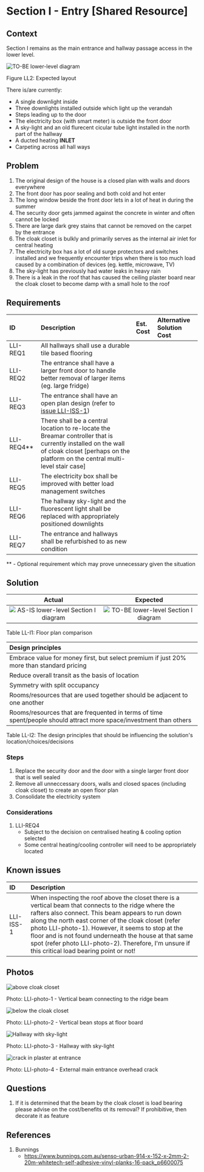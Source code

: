 # Section I - Entry [Shared Resource]

## Context

Section I remains as the main entrance and hallway passage access in the lower level.

![TO-BE lower-level diagram](Lower-Level-TO-BE-sections.svg)

Figure LL2: Expected layout

There is/are currently:
* A single downlight inside
* Three downlights installed outside which light up the verandah
* Steps leading up to the door
* The electricity box (with smart meter) is outside the front door
* A sky-light and an old flurecent cicular tube light installed in the north part of the hallway
* A ducted heating **INLET**
* Carpeting across all hall ways


## Problem

1. The original design of the house is a closed plan with walls and doors everywhere
2. The front door has poor sealing and both cold and hot enter
3. The long window beside the front door lets in a lot of heat in during the summer 
4. The security door gets jammed against the concrete in winter and often cannot be locked
5. There are large dark grey stains that cannot be removed on the carpet by the entrance
6. The cloak closet is bulkly and primarily serves as the internal air inlet for central heating
7. The electricity box has a lot of old surge protectors and switches installed and we frequently encounter trips when there is too much load caused by a combination of devices (eg. kettle, microwave, TV)
8. The sky-light has previously had water leaks in heavy rain
9. There is a leak in the roof that has caused the ceiling plaster board near the cloak closet to become damp with a small hole to the roof


## Requirements

|ID|Description|Est. Cost|Alternative Solution Cost|
|:---|:---|:---|:---|
|LLI-REQ1|All hallways shall use a durable tile based flooring|||
|LLI-REQ2|The entrance shall have a larger front door to handle better removal of larger items (eg. large fridge)|||
|LLI-REQ3|The entrance shall have an open plan design (refer to [issue LLI-ISS-1](#Known-Issues))|||
|LLI-REQ4**|There shall be a central location to re-locate the Breamar controller that is currently installed on the wall of cloak closet [perhaps on the platform on the central multi-level stair case]|||
|LLI-REQ5|The electricity box shall be improved with better load management switches|||
|LLI-REQ6|The hallway sky-light and the fluorescent light shall be replaced with appropriately positioned downlights|||
|LLI-REQ7|The entrance and hallways shall be refurbished to as new condition|||

** - Optional requirement which may prove unnecessary given the situation


## Solution

|Actual|Expected|
|:---:|:---:|
|![AS-IS lower-level Section I diagram](Lower-Level-AS-IS-section-I.svg)|![TO-BE lower-level Section I diagram](Lower-Level-TO-BE-section-I.svg)|

Table LL-I1: Floor plan comparison

|Design principles|
|:---|
|Embrace value for money first, but select premium if just 20% more than standard pricing|
|Reduce overall transit as the basis of location|
|Symmetry with split occupancy|
|Rooms/resources that are used together should be adjacent to one another|
|Rooms/resources that are frequented in terms of time spent/people should attract more space/investment than others|

Table LL-I2: The design principles that should be influencing the solution's location/choices/decisions

### Steps

1. Replace the security door and the door with a single larger front door that is well sealed
2. Remove all unneccessary doors, walls and closed spaces (including cloak closet) to create an open floor plan
3. Consolidate the electricity system

### Considerations

1. LLI-REQ4
    - Subject to the decision on centralised heating & cooling option selected
    - Some central heating/cooling controller will need to be appropriately located


## Known issues

|ID|Description|
|:---|:---|
|LLI-ISS-1|When inspecting the roof above the closet there is a vertical beam that connects to the ridge where the rafters also connect. This beam appears to run down along the north east corner of the cloak closet (refer photo LLI-photo-1). However, it seems to stop at the floor and is not found underneath the house at that same spot (refer photo LLI-photo-2). Therefore, I'm unsure if this critical load bearing point or not!|


## Photos

![above cloak closet](./photos/IMG_20201010_134053722.jpg)

Photo: LLI-photo-1 - Vertical beam connecting to the ridge beam 

![below the cloak closet](./photos/IMG_20201010_135005432.jpg)

Photo: LLI-photo-2 - Vertical bean stops at floor board

![Hallway with sky-light](./photos/IMG_20201016_140005089.jpg)

Photo: LLI-photo-3 - Hallway with sky-light


![crack in plaster at entrance](./photos/IMG_20201015_094843057.jpg)

Photo: LLI-photo-4 - External main entrance overhead crack


## Questions

1. If it is determined that the beam by the cloak closet is load bearing please advise on the cost/benefits ot its removal? If prohibitive, then decorate it as feature


## References
1. Bunnings
    - https://www.bunnings.com.au/senso-urban-914-x-152-x-2mm-2-20m-whitetech-self-adhesive-vinyl-planks-16-pack_p6600075 